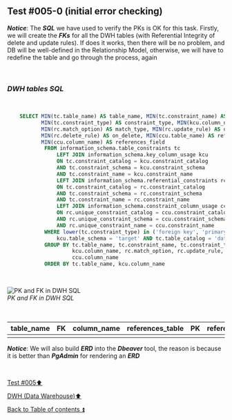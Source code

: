 ## Test #005-0 (initial error checking)  

**_Notice_**: The **_SQL_** we have used to verify the PKs is OK for this task. Firstly, we will create the **_FKs_** for all the DWH tables (with Referential Integrity of delete and update rules). If does it works, then there will be no problem, and DB will be well-defined in the Relationship Model, otherwise, we will have to redefine the table and go through the process, again  

<p><br></p>

### **_DWH tables SQL_**  

<p><br></p> 

````SQL
	SELECT MIN(tc.table_name) AS table_name, MIN(tc.constraint_name) AS constraint_name, 
		   MIN(tc.constraint_type) AS constraint_type, MIN(kcu.column_name) AS column_name, 
		   MIN(rc.match_option) AS match_type, MIN(rc.update_rule) AS on_update, 
		   MIN(rc.delete_rule) AS on_delete, MIN(ccu.table_name) AS references_table,
		   MIN(ccu.column_name) AS references_field
		   	FROM information_schema.table_constraints tc
				LEFT JOIN information_schema.key_column_usage kcu
				ON tc.constraint_catalog = kcu.constraint_catalog
				AND tc.constraint_schema = kcu.constraint_schema
				AND tc.constraint_name = kcu.constraint_name
				LEFT JOIN information_schema.referential_constraints rc
				ON tc.constraint_catalog = rc.constraint_catalog
				AND tc.constraint_schema = rc.constraint_schema
				AND tc.constraint_name = rc.constraint_name
				LEFT JOIN information_schema.constraint_column_usage ccu
				ON rc.unique_constraint_catalog = ccu.constraint_catalog
				AND rc.unique_constraint_schema = ccu.constraint_schema
				AND rc.unique_constraint_name = ccu.constraint_name
			WHERE lower(tc.constraint_type) in ('foreign key', 'primary key') AND
				kcu.table_schema = 'target' AND tc.table_catalog = 'datawarehouse' AND tc.table_name <> 'Metadata'
			GROUP BY tc.table_name, tc.constraint_name, tc.constraint_type, 
					 kcu.column_name, rc.match_option, rc.update_rule, rc.delete_rule , ccu.table_name ,
		             ccu.column_name
			ORDER BY tc.table_name, kcu.column_name
````

<p><br></p>

![PK and FK in DWH SQL](https://i.imgur.com/kEojaQv.png)  
_PK and FK in DWH SQL_

<p><br></p>

| table_name        | FK           | column_name | references_table | PK                 | references_field | match_type | on_delete | on_update |
| :---------------- | :----------- | :---------- | :--------------- |:------------------ | :--------------- | :--------- | :-------- | :-------- |
|                   |              |             |                  |                    |                  |            |           |           |

**_Notice_**: We will also build **_ERD_** into the **_Dbeaver_** tool, the reason is because it is better than **_PgAdmin_** for rendering an **_ERD_**  

<p><br></p>

[Test #005:arrow_up:](t005.md)  

[DWH (Data Warehouse):arrow_up:](../dwh.md)  

[Back to Table of contents :arrow_double_up:](../../README.md)   